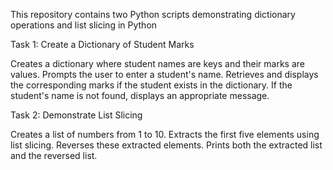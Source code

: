 This repository contains two Python scripts demonstrating dictionary operations and list slicing in Python

Task 1: Create a Dictionary of Student Marks

Creates a dictionary where student names are keys and their marks are values.
Prompts the user to enter a student's name.
Retrieves and displays the corresponding marks if the student exists in the dictionary.
If the student's name is not found, displays an appropriate message.

Task 2: Demonstrate List Slicing

Creates a list of numbers from 1 to 10.
Extracts the first five elements using list slicing.
Reverses these extracted elements.
Prints both the extracted list and the reversed list.